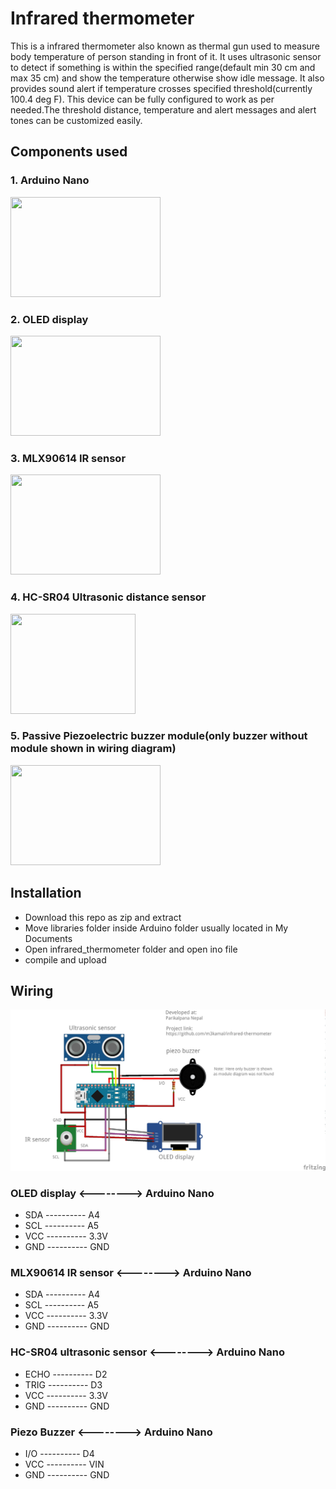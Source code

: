 # Infrared thermometer
This is a infrared thermometer also known as thermal gun used to measure body temperature of person standing in front of it. It uses ultrasonic sensor to detect if something is within the specified range(default min 30 cm and max 35 cm) and show the temperature otherwise show idle message. It also provides sound alert if temperature crosses specified threshold(currently 100.4 deg F). This device can be fully configured to work as per needed.The threshold distance, temperature and alert messages and alert tones can be customized easily.

## Components used

### 1. Arduino Nano 
<img src="https://store-cdn.arduino.cc/usa/catalog/product/cache/1/image/520x330/604a3538c15e081937dbfbd20aa60aad/A/0/A000005_featured_2.jpg" height="160" width="240">

### 2. OLED display 
<img src="https://cdn.shopify.com/s/files/1/0264/7629/products/DM-OLED096-636-show_grande.jpg?v=1573547128" height="160" width="240">

### 3. MLX90614 IR sensor 
<img src="https://components101.com/sites/default/files/component_pin/MLX90614-Pinout_2_0.jpg" height="160" width="240">

### 4. HC-SR04 Ultrasonic distance sensor
<img src="https://www.robotshop.com/media/catalog/product/cache/image/1350x/9df78eab33525d08d6e5fb8d27136e95/h/c/hc-sr04-ultra01-ultrasonic-range-finder-2.png" height="160" width="200">

### 5.  Passive Piezoelectric buzzer module(only buzzer without module shown in wiring diagram)
<img src="https://www.tdegypt.com/wp-content/uploads/2017/04/172363375298-0_600.jpg" height="160" width="240">

## Installation
 * Download this repo as zip and extract
 * Move libraries folder inside Arduino folder usually located in My Documents
 * Open infrared_thermometer folder and open ino file
 * compile and upload
 
## Wiring
![Wiring diagram](https://github.com/m3kamal/infrared-thermometer/blob/master/wiring_fritzing_bb.jpg)
 ### OLED display <--------> Arduino Nano
 * SDA ---------- A4
 * SCL ---------- A5
 * VCC ---------- 3.3V
 * GND ---------- GND
 
 ### MLX90614 IR sensor <--------> Arduino Nano
 * SDA ---------- A4
 * SCL ---------- A5
 * VCC ---------- 3.3V
 * GND ---------- GND
 
 ### HC-SR04 ultrasonic sensor <--------> Arduino Nano
 * ECHO ---------- D2
 * TRIG ---------- D3
 * VCC ---------- 3.3V
 * GND ---------- GND
 ### Piezo Buzzer <--------> Arduino Nano
 * I/O ---------- D4
 * VCC ---------- VIN
 * GND ---------- GND
 
